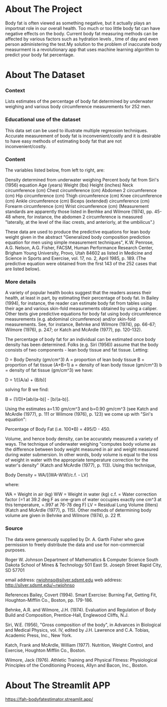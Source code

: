 # About The Project

Body fat is often viewed as something negative, but it actually plays an importnat role in our overall health. Too much or too little body fat can have negative effects on the body. Current body fat measuring methods can be affected by various factors such as hydration levels , time of day and even person administering the test.My solution to the problem of inaccurate body measurment is a revolutionary app that uses machine learning algorithm to predict your body fat percentage.

# About The Dataset

### Context
Lists estimates of the percentage of body fat determined by underwater
weighing and various body circumference measurements for 252 men.

### Educational use of the dataset
This data set can be used to illustrate multiple regression techniques. Accurate measurement of body fat is inconvenient/costly and it is desirable to have easy methods of estimating body fat that are not inconvenient/costly.

### Content
The variables listed below, from left to right, are:

Density determined from underwater weighing
Percent body fat from Siri's (1956) equation
Age (years)
Weight (lbs)
Height (inches)
Neck circumference (cm)
Chest circumference (cm)
Abdomen 2 circumference (cm)
Hip circumference (cm)
Thigh circumference (cm)
Knee circumference (cm)
Ankle circumference (cm)
Biceps (extended) circumference (cm)
Forearm circumference (cm)
Wrist circumference (cm)
(Measurement standards are apparently those listed in Benhke and Wilmore (1974), pp. 45-48 where, for instance, the abdomen 2 circumference is measured "laterally, at the level of the iliac crests, and anteriorly, at the umbilicus".)

These data are used to produce the predictive equations for lean body weight given in the abstract "Generalized body composition prediction equation for men using simple measurement techniques", K.W. Penrose, A.G. Nelson, A.G. Fisher, FACSM, Human Performance Research Center, Brigham Young University, Provo, Utah 84602 as listed in Medicine and Science in Sports and Exercise, vol. 17, no. 2, April 1985, p. 189. (The predictive equation were obtained from the first 143 of the 252 cases that are listed below).

### More details
A variety of popular health books suggest that the readers assess their health, at least in part, by estimating their percentage of body fat. In Bailey (1994), for instance, the reader can estimate body fat from tables using their age and various skin-fold measurements obtained by using a caliper. Other texts give predictive equations for body fat using body circumference measurements (e.g. abdominal circumference) and/or skin-fold measurements. See, for instance, Behnke and Wilmore (1974), pp. 66-67; Wilmore (1976), p. 247; or Katch and McArdle (1977), pp. 120-132).

The percentage of body fat for an individual can be estimated once body density has been determined. Folks (e.g. Siri (1956)) assume that the body consists
of two components - lean body tissue and fat tissue. Letting:

D = Body Density (gm/cm^3)
A = proportion of lean body tissue
B = proportion of fat tissue (A+B=1)
a = density of lean body tissue (gm/cm^3)
b = density of fat tissue (gm/cm^3)
we have:

D = 1/[(A/a) + (B/b)]

solving for B we find:

B = (1/D)*[ab/(a-b)] - [b/(a-b)].

Using the estimates a=1.10 gm/cm^3 and b=0.90 gm/cm^3 (see Katch and McArdle (1977), p. 111 or Wilmore (1976), p. 123) we come up with "Siri's equation":

Percentage of Body Fat (i.e. 100*B) = 495/D - 450.

Volume, and hence body density, can be accurately measured a variety of ways. The technique of underwater weighing "computes body volume as the difference between body weight measured in air and weight measured during water submersion. In other words, body volume is equal to the loss of weight in
water with the appropriate temperature correction for the water's density" (Katch and McArdle (1977), p. 113). Using this technique,

Body Density = WA/[(WA-WW)/c.f. - LV]

where:

WA = Weight in air (kg)
WW = Weight in water (kg)
c.f. = Water correction factor (=1 at 39.2 deg F as one-gram of water occupies exactly one cm^3 at this temperature, =.997 at 76-78 deg F)
LV = Residual Lung Volume (liters)
(Katch and McArdle (1977), p. 115). Other methods of determining body volume are given in Behnke and Wilmore (1974), p. 22 ff.

### Source
The data were generously supplied by Dr. A. Garth Fisher who gave permission to freely distribute the data and use for non-commercial purposes.

Roger W. Johnson
Department of Mathematics & Computer Science
South Dakota School of Mines & Technology
501 East St. Joseph Street
Rapid City, SD 57701

email address: rwjohnso@silver.sdsmt.edu
web address: http://silver.sdsmt.edu/~rwjohnso

References
Bailey, Covert (1994). Smart Exercise: Burning Fat, Getting Fit, Houghton-Mifflin Co., Boston, pp. 179-186.

Behnke, A.R. and Wilmore, J.H. (1974). Evaluation and Regulation of Body Build and Composition, Prentice-Hall, Englewood Cliffs, N.J.

Siri, W.E. (1956), "Gross composition of the body", in Advances in Biological and Medical Physics, vol. IV, edited by J.H. Lawrence and C.A. Tobias, Academic Press, Inc., New York.

Katch, Frank and McArdle, William (1977). Nutrition, Weight Control, and Exercise, Houghton Mifflin Co., Boston.

Wilmore, Jack (1976). Athletic Training and Physical Fitness: Physiological Principles of the Conditioning Process, Allyn and Bacon, Inc., Boston.

# About The Streamlit APP

https://fah-bodyfatestimator.streamlit.app/
